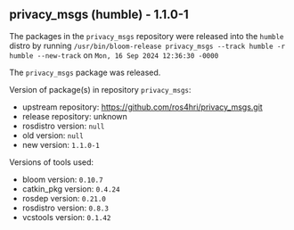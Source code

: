 ## privacy_msgs (humble) - 1.1.0-1

The packages in the `privacy_msgs` repository were released into the `humble` distro by running `/usr/bin/bloom-release privacy_msgs --track humble -r humble --new-track` on `Mon, 16 Sep 2024 12:36:30 -0000`

The `privacy_msgs` package was released.

Version of package(s) in repository `privacy_msgs`:

- upstream repository: https://github.com/ros4hri/privacy_msgs.git
- release repository: unknown
- rosdistro version: `null`
- old version: `null`
- new version: `1.1.0-1`

Versions of tools used:

- bloom version: `0.10.7`
- catkin_pkg version: `0.4.24`
- rosdep version: `0.21.0`
- rosdistro version: `0.8.3`
- vcstools version: `0.1.42`


